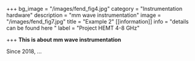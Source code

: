 +++
bg_image = "/images/fend_fig4.jpg"
category = "Instrumentation hardware"
description = "mm wave instrumentation"
image = "/images/fend_fig7.jpg"
title = "Example 2"
[[information]]
info = "details can be found here "
label = "Project HEMT 4-8 GHz"

+++
**This is about mm wave instrumentation**

Since 2018, ...